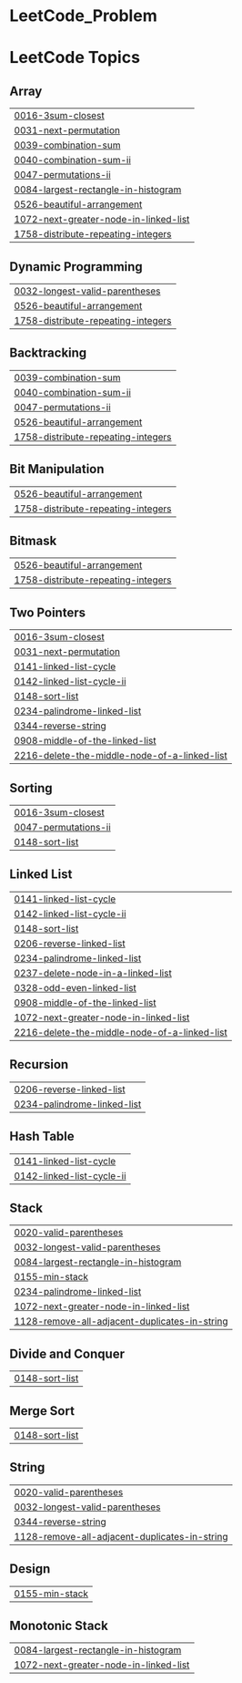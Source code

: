 # LeetCode_Problem


<!---LeetCode Topics Start-->
# LeetCode Topics
## Array
|  |
| ------- |
| [0016-3sum-closest](https://github.com/sagar2525/LeetCode_Problem/tree/master/0016-3sum-closest) |
| [0031-next-permutation](https://github.com/sagar2525/LeetCode_Problem/tree/master/0031-next-permutation) |
| [0039-combination-sum](https://github.com/sagar2525/LeetCode_Problem/tree/master/0039-combination-sum) |
| [0040-combination-sum-ii](https://github.com/sagar2525/LeetCode_Problem/tree/master/0040-combination-sum-ii) |
| [0047-permutations-ii](https://github.com/sagar2525/LeetCode_Problem/tree/master/0047-permutations-ii) |
| [0084-largest-rectangle-in-histogram](https://github.com/sagar2525/LeetCode_Problem/tree/master/0084-largest-rectangle-in-histogram) |
| [0526-beautiful-arrangement](https://github.com/sagar2525/LeetCode_Problem/tree/master/0526-beautiful-arrangement) |
| [1072-next-greater-node-in-linked-list](https://github.com/sagar2525/LeetCode_Problem/tree/master/1072-next-greater-node-in-linked-list) |
| [1758-distribute-repeating-integers](https://github.com/sagar2525/LeetCode_Problem/tree/master/1758-distribute-repeating-integers) |
## Dynamic Programming
|  |
| ------- |
| [0032-longest-valid-parentheses](https://github.com/sagar2525/LeetCode_Problem/tree/master/0032-longest-valid-parentheses) |
| [0526-beautiful-arrangement](https://github.com/sagar2525/LeetCode_Problem/tree/master/0526-beautiful-arrangement) |
| [1758-distribute-repeating-integers](https://github.com/sagar2525/LeetCode_Problem/tree/master/1758-distribute-repeating-integers) |
## Backtracking
|  |
| ------- |
| [0039-combination-sum](https://github.com/sagar2525/LeetCode_Problem/tree/master/0039-combination-sum) |
| [0040-combination-sum-ii](https://github.com/sagar2525/LeetCode_Problem/tree/master/0040-combination-sum-ii) |
| [0047-permutations-ii](https://github.com/sagar2525/LeetCode_Problem/tree/master/0047-permutations-ii) |
| [0526-beautiful-arrangement](https://github.com/sagar2525/LeetCode_Problem/tree/master/0526-beautiful-arrangement) |
| [1758-distribute-repeating-integers](https://github.com/sagar2525/LeetCode_Problem/tree/master/1758-distribute-repeating-integers) |
## Bit Manipulation
|  |
| ------- |
| [0526-beautiful-arrangement](https://github.com/sagar2525/LeetCode_Problem/tree/master/0526-beautiful-arrangement) |
| [1758-distribute-repeating-integers](https://github.com/sagar2525/LeetCode_Problem/tree/master/1758-distribute-repeating-integers) |
## Bitmask
|  |
| ------- |
| [0526-beautiful-arrangement](https://github.com/sagar2525/LeetCode_Problem/tree/master/0526-beautiful-arrangement) |
| [1758-distribute-repeating-integers](https://github.com/sagar2525/LeetCode_Problem/tree/master/1758-distribute-repeating-integers) |
## Two Pointers
|  |
| ------- |
| [0016-3sum-closest](https://github.com/sagar2525/LeetCode_Problem/tree/master/0016-3sum-closest) |
| [0031-next-permutation](https://github.com/sagar2525/LeetCode_Problem/tree/master/0031-next-permutation) |
| [0141-linked-list-cycle](https://github.com/sagar2525/LeetCode_Problem/tree/master/0141-linked-list-cycle) |
| [0142-linked-list-cycle-ii](https://github.com/sagar2525/LeetCode_Problem/tree/master/0142-linked-list-cycle-ii) |
| [0148-sort-list](https://github.com/sagar2525/LeetCode_Problem/tree/master/0148-sort-list) |
| [0234-palindrome-linked-list](https://github.com/sagar2525/LeetCode_Problem/tree/master/0234-palindrome-linked-list) |
| [0344-reverse-string](https://github.com/sagar2525/LeetCode_Problem/tree/master/0344-reverse-string) |
| [0908-middle-of-the-linked-list](https://github.com/sagar2525/LeetCode_Problem/tree/master/0908-middle-of-the-linked-list) |
| [2216-delete-the-middle-node-of-a-linked-list](https://github.com/sagar2525/LeetCode_Problem/tree/master/2216-delete-the-middle-node-of-a-linked-list) |
## Sorting
|  |
| ------- |
| [0016-3sum-closest](https://github.com/sagar2525/LeetCode_Problem/tree/master/0016-3sum-closest) |
| [0047-permutations-ii](https://github.com/sagar2525/LeetCode_Problem/tree/master/0047-permutations-ii) |
| [0148-sort-list](https://github.com/sagar2525/LeetCode_Problem/tree/master/0148-sort-list) |
## Linked List
|  |
| ------- |
| [0141-linked-list-cycle](https://github.com/sagar2525/LeetCode_Problem/tree/master/0141-linked-list-cycle) |
| [0142-linked-list-cycle-ii](https://github.com/sagar2525/LeetCode_Problem/tree/master/0142-linked-list-cycle-ii) |
| [0148-sort-list](https://github.com/sagar2525/LeetCode_Problem/tree/master/0148-sort-list) |
| [0206-reverse-linked-list](https://github.com/sagar2525/LeetCode_Problem/tree/master/0206-reverse-linked-list) |
| [0234-palindrome-linked-list](https://github.com/sagar2525/LeetCode_Problem/tree/master/0234-palindrome-linked-list) |
| [0237-delete-node-in-a-linked-list](https://github.com/sagar2525/LeetCode_Problem/tree/master/0237-delete-node-in-a-linked-list) |
| [0328-odd-even-linked-list](https://github.com/sagar2525/LeetCode_Problem/tree/master/0328-odd-even-linked-list) |
| [0908-middle-of-the-linked-list](https://github.com/sagar2525/LeetCode_Problem/tree/master/0908-middle-of-the-linked-list) |
| [1072-next-greater-node-in-linked-list](https://github.com/sagar2525/LeetCode_Problem/tree/master/1072-next-greater-node-in-linked-list) |
| [2216-delete-the-middle-node-of-a-linked-list](https://github.com/sagar2525/LeetCode_Problem/tree/master/2216-delete-the-middle-node-of-a-linked-list) |
## Recursion
|  |
| ------- |
| [0206-reverse-linked-list](https://github.com/sagar2525/LeetCode_Problem/tree/master/0206-reverse-linked-list) |
| [0234-palindrome-linked-list](https://github.com/sagar2525/LeetCode_Problem/tree/master/0234-palindrome-linked-list) |
## Hash Table
|  |
| ------- |
| [0141-linked-list-cycle](https://github.com/sagar2525/LeetCode_Problem/tree/master/0141-linked-list-cycle) |
| [0142-linked-list-cycle-ii](https://github.com/sagar2525/LeetCode_Problem/tree/master/0142-linked-list-cycle-ii) |
## Stack
|  |
| ------- |
| [0020-valid-parentheses](https://github.com/sagar2525/LeetCode_Problem/tree/master/0020-valid-parentheses) |
| [0032-longest-valid-parentheses](https://github.com/sagar2525/LeetCode_Problem/tree/master/0032-longest-valid-parentheses) |
| [0084-largest-rectangle-in-histogram](https://github.com/sagar2525/LeetCode_Problem/tree/master/0084-largest-rectangle-in-histogram) |
| [0155-min-stack](https://github.com/sagar2525/LeetCode_Problem/tree/master/0155-min-stack) |
| [0234-palindrome-linked-list](https://github.com/sagar2525/LeetCode_Problem/tree/master/0234-palindrome-linked-list) |
| [1072-next-greater-node-in-linked-list](https://github.com/sagar2525/LeetCode_Problem/tree/master/1072-next-greater-node-in-linked-list) |
| [1128-remove-all-adjacent-duplicates-in-string](https://github.com/sagar2525/LeetCode_Problem/tree/master/1128-remove-all-adjacent-duplicates-in-string) |
## Divide and Conquer
|  |
| ------- |
| [0148-sort-list](https://github.com/sagar2525/LeetCode_Problem/tree/master/0148-sort-list) |
## Merge Sort
|  |
| ------- |
| [0148-sort-list](https://github.com/sagar2525/LeetCode_Problem/tree/master/0148-sort-list) |
## String
|  |
| ------- |
| [0020-valid-parentheses](https://github.com/sagar2525/LeetCode_Problem/tree/master/0020-valid-parentheses) |
| [0032-longest-valid-parentheses](https://github.com/sagar2525/LeetCode_Problem/tree/master/0032-longest-valid-parentheses) |
| [0344-reverse-string](https://github.com/sagar2525/LeetCode_Problem/tree/master/0344-reverse-string) |
| [1128-remove-all-adjacent-duplicates-in-string](https://github.com/sagar2525/LeetCode_Problem/tree/master/1128-remove-all-adjacent-duplicates-in-string) |
## Design
|  |
| ------- |
| [0155-min-stack](https://github.com/sagar2525/LeetCode_Problem/tree/master/0155-min-stack) |
## Monotonic Stack
|  |
| ------- |
| [0084-largest-rectangle-in-histogram](https://github.com/sagar2525/LeetCode_Problem/tree/master/0084-largest-rectangle-in-histogram) |
| [1072-next-greater-node-in-linked-list](https://github.com/sagar2525/LeetCode_Problem/tree/master/1072-next-greater-node-in-linked-list) |
<!---LeetCode Topics End-->

